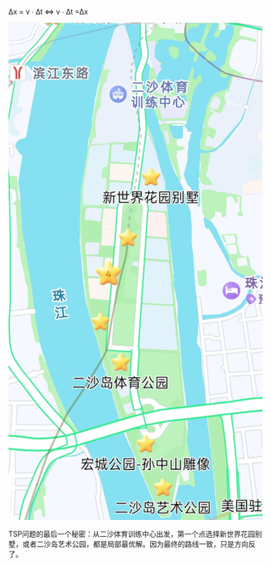 ∆x = v ∙ ∆t ⇔  v ∙ ∆t =∆x

![image](7.jpg)

TSP问题的最后一个秘密：从二沙体育训练中心出发，第一个点选择新世界花园别墅，或者二沙岛艺术公园，都是局部最优解。因为最终的路线一致，只是方向反了。